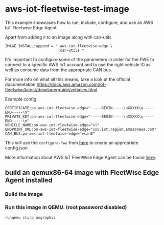 # aws-iot-fleetwise-test-image

This example showcases how to run, include, configure, and use an AWS IoT Fleetwise Edge Agent.

Apart from adding it to an image along with can-utils
```
IMAGE_INSTALL:append = " aws-iot-fleetwise-edge \
                         can-utils "
```
It's important to configure some of the parameters in order for the FWE to connect to a specific AWS IoT account and to use the right vehicle ID as well as consume data from the appropriate CAN bus.

For more info on what all this means, take a look at the official documentation
https://docs.aws.amazon.com/iot-fleetwise/latest/developerguide/vehicles.html

Example config:
```
CERTIFICATE:pn-aws-iot-fleetwise-edge="-----BEGIN-----\nXXXXX\n-----END-----\n"
PRIVATE_KEY:pn-aws-iot-fleetwise-edge="-----BEGIN-----\nXXXXX\n-----END-----\n"
VEHICLE_NAME:pn-aws-iot-fleetwise-edge="v1"
ENDPOINT_URL:pn-aws-iot-fleetwise-edge="xxx.iot.region.amazonaws.com"
CAN_BUS:pn-aws-iot-fleetwise-edge="vcan0"
```
This will use the `configure-fwe` from [here](https://github.com/aws/aws-iot-fleetwise-edge/blob/main/tools/configure-fwe.sh) to create an appropriate config.json.

More information about AWS IoT FleetWise Edge Agent can be found [here](https://github.com/aws/aws-iot-fleetwise-edge/blob/main/README.md).

## build an qemux86-64 image with FleetWise Edge Agent installed

### Build the image

### Run this image in QEMU. (root password disabled)
```bash
runqemu slirp nographic
```
